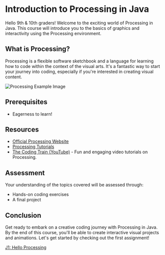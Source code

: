 # Introduction to Processing in Java

Hello 9th & 10th graders! Welcome to the exciting world of Processing in Java. This course will introduce you to the basics of graphics and interactivity using the Processing environment.

## What is Processing?

Processing is a flexible software sketchbook and a language for learning how to code within the context of the visual arts. It's a fantastic way to start your journey into coding, especially if you're interested in creating visual content.

![Processing Example Image](https://media1.giphy.com/avatars/Flickfest/VMurfWdwBhyI.gif)

## Prerequisites

- Eagerness to learn!


## Resources

- [Official Processing Website](https://processing.org/)
- [Processing Tutorials](https://processing.org/tutorials/)
- [The Coding Train (YouTube)](https://www.youtube.com/user/shiffman) - Fun and engaging video tutorials on Processing.

## Assessment

Your understanding of the topics covered will be assessed through:
- Hands-on coding exercises
- A final project

## Conclusion

Get ready to embark on a creative coding journey with Processing in Java. By the end of this course, you'll be able to create interactive visual projects and animations. Let's get started by checking out the first assignment!

<a href="https://riverdalegithub.github.io/processing_23_24/1/"> J1: Hello Processing </a>

